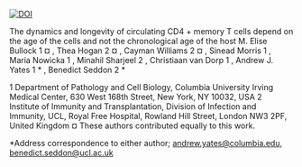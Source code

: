 [![DOI](https://zenodo.org/badge/692154162.svg)](https://zenodo.org/doi/10.5281/zenodo.11476380)


The dynamics and longevity of circulating CD4 + memory T cells depend on the age of the cells and not the chronological
age of the host
M. Elise Bullock 1 ¤ , Thea Hogan 2 ¤ , Cayman Williams 2 ¤ , Sinead Morris 1 , Maria
Nowicka 1 , Minahil Sharjeel 2 , Christiaan van Dorp 1 , Andrew J. Yates 1 * , Benedict
Seddon 2 *

1 Department of Pathology and Cell Biology, Columbia University Irving Medical
Center, 630 West 168th Street, New York, NY 10032, USA
2 Institute of Immunity and Transplantation, Division of Infection and Immunity,
UCL, Royal Free Hospital, Rowland Hill Street, London NW3 2PF, United Kingdom
¤ These authors contributed equally to this work.

*Address correspondence to either author; andrew.yates@columbia.edu,
benedict.seddon@ucl.ac.uk